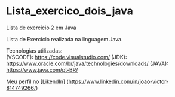 # Lista_exercico_dois_java
Lista de exercício 2 em Java 

Lista de Exercício realizada na linguagem Java.  

Tecnologias utilizadas:  
(VSCODE): https://code.visualstudio.com/ 
(JDK): https://www.oracle.com/br/java/technologies/downloads/ 
(JAVA): https://www.java.com/pt-BR/  

Meu perfil no [LikendIn] (https://www.linkedin.com/in/joao-victor-814749266/)
